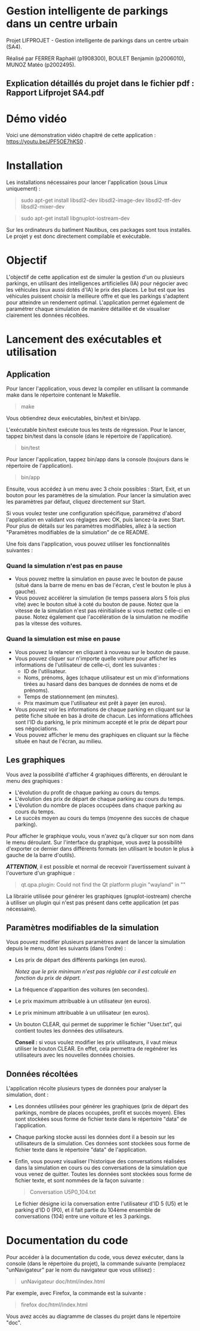 # **Gestion intelligente de parkings dans un centre urbain**

Projet LIFPROJET - Gestion intelligente de parkings dans un centre urbain (SA4).

Réalisé par FERRER Raphaël (p1908300), BOULET Benjamin (p2006010), MUNOZ Matéo (p2002495).

## Explication détaillés du projet dans le fichier pdf : Rapport Lifprojet SA4.pdf

# Démo vidéo
Voici une démonstration vidéo chapitré de cette application : https://youtu.be/JPF5OE7hKS0 .

# Installation
Les installations nécessaires pour lancer l'application (sous Linux uniquement) :
>sudo apt-get install libsdl2-dev libsdl2-image-dev libsdl2-ttf-dev libsdl2-mixer-dev

>sudo apt-get install libgnuplot-iostream-dev

Sur les ordinateurs du batîment Nautibus, ces packages sont tous installés. Le projet y est donc directement compilable et exécutable.

# Objectif

L'objectif de cette application est de simuler la gestion d'un ou plusieurs parkings, en utilisant des intelligences artificielles (IA) pour négocier avec les véhicules (eux aussi dotés d'IA) le prix des places. Le but est que les véhicules puissent choisir la meilleure offre et que les parkings s'adaptent pour atteindre un rendement optimal. L'application permet également de paramétrer chaque simulation de manière détaillée et de visualiser clairement les données récoltées.
# Lancement des exécutables et utilisation

## Application
Pour lancer l'application, vous devez la compiler en utilisant la commande make dans le répertoire contenant le Makefile.
>make

Vous obtiendrez deux exécutables, bin/test et bin/app.

L'exécutable bin/test exécute tous les tests de régression. Pour le lancer, tappez bin/test dans la console (dans le répertoire de l'application).
>bin/test

Pour lancer l'application, tappez bin/app dans la console (toujours dans le répertoire de l'application).
>bin/app

Ensuite, vous accédez à un menu avec 3 choix possibles : Start, Exit, et un bouton pour les paramètres de la simulation. Pour lancer la simulation avec les paramètres par défaut, cliquez directement sur Start. 

Si vous voulez tester une configuration spécifique, paramétrez d'abord l'application en validant vos réglages avec OK, puis lancez-la avec Start. Pour plus de détails sur les paramètres modifiables, allez à la section "Paramètres modifiables de la simulation" de ce README.

Une fois dans l'application, vous pouvez utiliser les fonctionnalités suivantes :
### Quand la simulation n'est pas en pause
- Vous pouvez mettre la simulation en pause avec le bouton de pause (situé dans la barre de menu en bas de l'écran, c'est le bouton le plus à gauche).
- Vous pouvez accélérer la simulation (le temps passera alors 5 fois plus vite) avec le bouton situé à coté du bouton de pause. Notez que la vitesse de la simulation n'est pas réinitialisée si vous mettez celle-ci en pause. Notez également que l'accélération de la simulation ne modifie pas la vitesse des voitures.

### Quand la simulation est mise en pause
- Vous pouvez la relancer en cliquant à nouveau sur le bouton de pause.
- Vous pouvez cliquer sur n'importe quelle voiture pour afficher les informations de l'utilisateur de celle-ci, dont les suivantes :
    - ID de l'utilisateur.
    - Noms, prénoms, âges (chaque utilisateur est un mix d'informations tirées au hasard dans des banques de données de noms et de prénoms).
    - Temps de stationnement (en minutes).
    - Prix maximum que l'utilisateur est prêt à payer (en euros).
- Vous pouvez voir les informations de chaque parking en cliquant sur la petite fiche située en bas à droite de chacun. Les informations affichées sont l'ID du parking, le prix minimum accepté et le prix de départ pour ses négociations.
- Vous pouvez afficher le menu des graphiques en cliquant sur la flèche située en haut de l'écran, au milieu.
## Les graphiques
Vous avez la possibilité d'afficher 4 graphiques différents, en déroulant le menu des graphiques :
- L'évolution du profit de chaque parking au cours du temps.
- L'évolution des prix de départ de chaque parking au cours du temps.
- L'évolution du nombre de places occupées dans chaque parking au cours du temps.
- Le succès moyen au cours du temps (moyenne des succès de chaque parking).

Pour afficher le graphique voulu, vous n'avez qu'à cliquer sur son nom dans le menu déroulant.
Sur l'interface du graphique, vous avez la possibilité d'exporter ce dernier dans différents formats (en utilisant le bouton le plus à gauche de la barre d'outils).

***ATTENTION***, il est possible et normal de recevoir l'avertissement suivant à l'ouverture d'un graphique : 
>qt.qpa.plugin: Could not find the Qt platform plugin "wayland" in ""

La librairie utilisée pour générer les graphiques (gnuplot-iostream) cherche à utiliser un plugin qui n'est pas présent dans cette application (et pas nécessaire).

## Paramètres modifiables de la simulation
Vous pouvez modifier plusieurs paramètres avant de lancer la simulation depuis le menu, dont les suivants (dans l'ordre) :
- Les prix de départ des différents parkings (en euros).

    *Notez que le prix minimum n'est pas réglable car il est calculé en fonction du prix de départ.*
- La fréquence d'apparition des voitures (en secondes).
- Le prix maximum attribuable à un utilisateur (en euros).
- Le prix minimum attribuable à un utilisateur (en euros).
- Un bouton CLEAR, qui permet de supprimer le fichier "User.txt", qui contient toutes les données des utilisateurs.

    **Conseil :** si vous voulez modifier les prix utilisateurs, il vaut mieux utiliser le bouton CLEAR. En effet, cela permettra de regénérer les utilisateurs avec les nouvelles données choisies.

## Données récoltées
L'application récolte plusieurs types de données pour analyser la simulation, dont :
- Les données utilisées pour générer les graphiques (prix de départ des parkings, nombre de places occupées, profit et succès moyen). Elles sont stockées sous forme de fichier texte dans le répertoire "data" de l'application.
- Chaque parking stocke aussi les données dont il a besoin sur les utilisateurs de la simulation. Ces données sont stockées sous forme de fichier texte dans le répertoire "data" de l'application.
- Enfin, vous pouvez visualiser l'historique des conversations réalisées dans la simulation en cours ou des conversations de la simulation que vous venez de quitter. Toutes les données sont stockées sous forme de fichier texte, et sont nommées de la façon suivante :
    >Conversation U5P0_104.txt

    Le fichier désigne ici la conversation entre l'utilisateur d'ID 5 (U5) et le parking d'ID 0 (P0), et il fait partie du 104ème ensemble de conversations (104) entre une voiture et les 3 parkings.

# Documentation du code
Pour accéder à la documentation du code, vous devez exécuter, dans la console (dans le répertoire du projet), la commande suivante (remplacez "unNavigateur" par le nom du navigateur que vous utilisez) :
>unNavigateur doc/html/index.html

Par exemple, avec Firefox, la commande est la suivante :
>firefox doc/html/index.html

Vous avez accès au diagramme de classes du projet dans le répertoire "doc".
